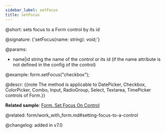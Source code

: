 ```yaml
---
sidebar_label: setFocus
title: setFocus
---          
```


@short: sets focus to a Form control by its id

@signature: {'setFocus(name: string): void;'}


@params:
- name|id	string  the name of the control or its id (if the name attribute is not defined in the config of the control)




@example:
form.setFocus("checkbox");



@descr:
{{note The method is applicable to DatePicker, Checkbox, ColorPicker, Combo, Input, RadioGroup, Select, Textarea, TimePicker controls of Form.}}

**Related sample**: [Form. Set Focus On Control](https://snippet.dhtmlx.com/tye82oqs)

@related: form/work_with_form.md#setting-focus-to-a-control

@changelog:
added in v7.0


